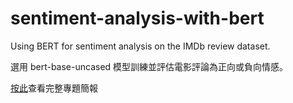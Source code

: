 # sentiment-analysis-with-bert
Using BERT for sentiment analysis on the IMDb review dataset.

選用 bert-base-uncased 模型訓練並評估電影評論為正向或負向情感。

[按此](https://jennyliucl.github.io/JennyLiu/project/大型語言模型情感分析.pdf)查看完整專題簡報
